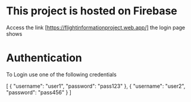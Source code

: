 # This project is hosted on Firebase

Access the link [https://flightinformationproject.web.app/] the login page shows

# Authentication

To Login use one of the following credentials 

[
    {
      "username": "user1",
      "password": "pass123"
    },
    {
      "username": "user2",
      "password": "pass456"
    }
  ]
  
